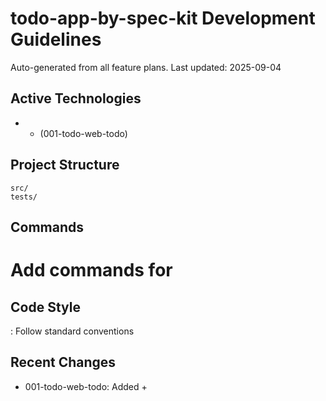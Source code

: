 # todo-app-by-spec-kit Development Guidelines

Auto-generated from all feature plans. Last updated: 2025-09-04

## Active Technologies
-  +  (001-todo-web-todo)

## Project Structure
```
src/
tests/
```

## Commands
# Add commands for 

## Code Style
: Follow standard conventions

## Recent Changes
- 001-todo-web-todo: Added  + 

<!-- MANUAL ADDITIONS START -->
<!-- MANUAL ADDITIONS END -->